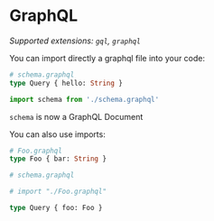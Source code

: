 # GraphQL

_Supported extensions: `gql`, `graphql`_

You can import directly a graphql file into your code:

```graphql
# schema.graphql
type Query { hello: String }
```

```js
import schema from './schema.graphql'
```

`schema` is now a GraphQL Document

You can also use imports:

```graphql
# Foo.graphql
type Foo { bar: String }
```

```graphql
# schema.graphql

# import "./Foo.graphql"

type Query { foo: Foo }
```

